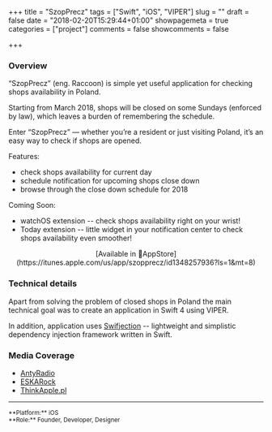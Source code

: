 +++
title = "SzopPrecz"
tags = ["Swift", "iOS", "VIPER"]
slug = ""
draft = false
date = "2018-02-20T15:29:44+01:00"
showpagemeta = true
categories = ["project"]
comments = false
showcomments = false

+++

### Overview
“SzopPrecz” (eng. Raccoon) is simple yet useful application for checking shops availability in Poland.
        
Starting from March 2018, shops will be closed on some Sundays (enforced by law), which leaves a burden of remembering the schedule.
        
Enter “SzopPrecz” — whether you’re a resident or just visiting Poland, it’s an easy way to check if shops are opened.
        
Features:

- check shops availability for current day
- schedule notification for upcoming shops close down
- browse through the close down schedule for 2018
        
Coming Soon:

- watchOS extension -- check shops availability right on your wrist!
- Today extension -- little widget in your notification center to check shops availability even smoother!


<center>[Available in AppStore](https://itunes.apple.com/us/app/szopprecz/id1348257936?ls=1&mt=8)</center>

### Technical details

Apart from solving the problem of closed shops in Poland the main technical goal was to create an application in Swift 4 using VIPER.

In addition, application uses [Swifjection](https://github.com/ApplauseOSS/Swifjection) -- lightweight and simplistic dependency injection framework written in Swift.

### Media Coverage

- [AntyRadio](https://www.antyradio.pl/Technologia/Mobile/SzopPrecz-ostrzega-przed-niedzielami-bez-handlu-20555)
- [ESKARock](http://www.eskarock.pl/eska_rock_news/szopprecz_ta_aplikacja_przypomni_o_niedzielach_bez_handlu/150413)
- [ThinkApple.pl](http://thinkapple.pl/2018/02/22/aplikacja-iphone-ktore-niedziele-wolne-2018/)


---
<sup>
**Platform:** iOS</br>
**Role:** Founder, Developer, Designer
</sup>